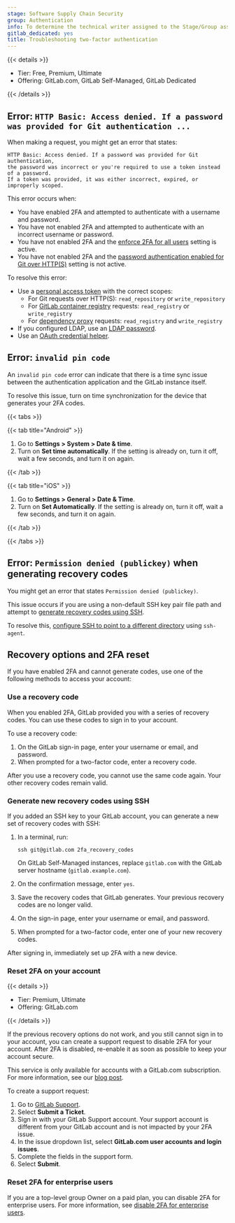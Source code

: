```yaml
---
stage: Software Supply Chain Security
group: Authentication
info: To determine the technical writer assigned to the Stage/Group associated with this page, see https://handbook.gitlab.com/handbook/product/ux/technical-writing/#assignments
gitlab_dedicated: yes
title: Troubleshooting two-factor authentication
---
```


{{< details >}}

- Tier: Free, Premium, Ultimate
- Offering: GitLab.com, GitLab Self-Managed, GitLab Dedicated

{{< /details >}}

## Error: `HTTP Basic: Access denied. If a password was provided for Git authentication ...`

When making a request, you might get an error that states:

```plaintext
HTTP Basic: Access denied. If a password was provided for Git authentication,
the password was incorrect or you're required to use a token instead of a password.
If a token was provided, it was either incorrect, expired, or improperly scoped.
```

This error occurs when:

- You have enabled 2FA and attempted to authenticate with a username and password.
- You have not enabled 2FA and attempted to authenticate with an incorrect username or password.
- You have not enabled 2FA and the [enforce 2FA for all users](../../../security/two_factor_authentication.md#enforce-2fa-for-all-users) setting is active.
- You have not enabled 2FA and the [password authentication enabled for Git over HTTP(S)](../../../administration/settings/sign_in_restrictions.md#password-authentication-enabled)
setting is not active.

To resolve this error:

- Use a [personal access token](../personal_access_tokens.md) with the correct scopes:
  - For Git requests over HTTP(S): `read_repository` or `write_repository`
  - For [GitLab container registry](../../packages/container_registry/authenticate_with_container_registry.md)
  requests: `read_registry` or `write_registry`
  - For [dependency proxy](../../packages/dependency_proxy/_index.md#authenticate-with-the-dependency-proxy-for-container-images)
  requests: `read_registry` and `write_registry`
- If you configured LDAP, use an [LDAP password](../../../administration/auth/ldap/_index.md).
- Use an [OAuth credential helper](two_factor_authentication.md#oauth-credential-helpers).

## Error: `invalid pin code`

An `invalid pin code` error can indicate that there is a time sync issue between the authentication
application and the GitLab instance itself.

To resolve this issue, turn on time synchronization for the device that generates your 2FA codes.

{{< tabs >}}

{{< tab title="Android" >}}

  1. Go to **Settings > System > Date & time**.
  1. Turn on **Set time automatically**. If the setting is already on, turn it off, wait a few seconds, and turn it on again.

{{< /tab >}}

{{< tab title="iOS" >}}

  1. Go to **Settings > General > Date & Time**.
  1. Turn on **Set Automatically**. If the setting is already on, turn it off, wait a few seconds, and turn it on again.

{{< /tab >}}

{{< /tabs >}}

## Error: `Permission denied (publickey)` when generating recovery codes

You might get an error that states `Permission denied (publickey)`.

This issue occurs if you are using a non-default SSH key pair file path and attempt to
[generate recovery codes using SSH](two_factor_authentication_troubleshooting.md#generate-new-recovery-codes-using-ssh).

To resolve this, [configure SSH to point to a different directory](../../ssh.md#configure-ssh-to-point-to-a-different-directory) using `ssh-agent`.

## Recovery options and 2FA reset

If you have enabled 2FA and cannot generate codes, use one of the following methods to access your
account:

### Use a recovery code

When you enabled 2FA, GitLab provided you with a series of recovery codes. You can use these codes to sign in to your account.

To use a recovery code:

1. On the GitLab sign-in page, enter your username or email, and password.
1. When prompted for a two-factor code, enter a recovery code.

After you use a recovery code, you cannot use the same code again.
Your other recovery codes remain valid.

### Generate new recovery codes using SSH

If you added an SSH key to your GitLab account, you can generate a new set of recovery codes with SSH:

1. In a terminal, run:

   ```shell
   ssh git@gitlab.com 2fa_recovery_codes
   ```

   On GitLab Self-Managed instances, replace `gitlab.com` with the GitLab server hostname (`gitlab.example.com`).

1. On the confirmation message, enter `yes`.
1. Save the recovery codes that GitLab generates. Your previous recovery codes are no longer valid.
1. On the sign-in page, enter your username or email, and password.
1. When prompted for a two-factor code, enter one of your new recovery codes.

After signing in, immediately set up 2FA with a new device.

### Reset 2FA on your account

{{< details >}}

- Tier: Premium, Ultimate
- Offering: GitLab.com

{{< /details >}}

If the previous recovery options do not work, and you still cannot sign in to your account,
you can create a support request to disable 2FA for your account.
After 2FA is disabled, re-enable it as soon as possible to keep your account secure.

This service is only available for accounts with a GitLab.com subscription. For more information, see our
[blog post](https://about.gitlab.com/blog/2020/08/04/gitlab-support-no-longer-processing-mfa-resets-for-free-users/).

To create a support request:

1. Go to [GitLab Support](https://support.gitlab.com).
1. Select **Submit a Ticket**.
1. Sign in with your GitLab Support account.
   Your support account is different from your GitLab account and is not impacted by your 2FA issue.
1. In the issue dropdown list, select **GitLab.com user accounts and login issues**.
1. Complete the fields in the support form.
1. Select **Submit**.

### Reset 2FA for enterprise users

If you are a top-level group Owner on a paid plan, you can disable 2FA for enterprise users.
For more information, see [disable 2FA for enterprise users](../../../security/two_factor_authentication.md#enterprise-users).
